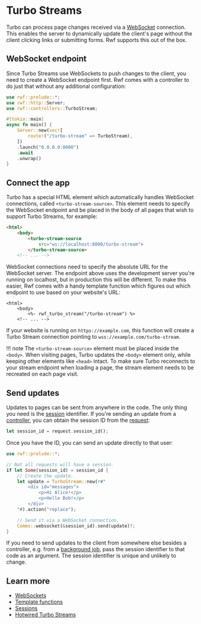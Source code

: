 # Turbo Streams

Turbo can process page changes received via a [WebSocket](../../controllers/websockets.md) connection. This enables the server to dynamically update the client's page without the client clicking links or submitting forms. Rwf supports this out of the box.

## WebSocket endpoint

Since Turbo Streams use WebSockets to push changes to the client, you need to create a WebSocket endpoint first. Rwf comes with a controller to do just that without any additional configuration:

```rust
use rwf::prelude::*;
use rwf::http::Server;
use rwf::controllers::TurboStream;

#[tokio::main]
async fn main() {
    Server::new(vec![
        route!("/turbo-stream" => TurboStream),
    ])
    .launch("0.0.0.0:8000")
    .await
    .unwrap()
}
```

## Connect the app

Turbo has a special HTML element which automatically handles WebSocket connections, called `<turbo-stream-source>`. This element needs to specify the WebSocket endpoint and be placed in the body of all pages that wish to support Turbo Streams, for example:

```html
<html>
    <body>
        <turbo-stream-source
            src="ws://localhost:8000/turbo-stream">
        </turbo-stream-source>
    <!-- ... -->
```

WebSocket connections need to specify the absolute URL for the WebSocket server. The endpoint above uses the development server you're running on localhost, but in production this will be different. To make this easier, Rwf comes with a handy template function which figures out which endpoint to use based on your website's URL:

```erb
<html>
    <body>
        <%- rwf_turbo_stream("/turbo-stream") %>
    <!-- ... -->
```

If your website is running on `https://example.com`, this function will create a Turbo Stream connection pointing to `wss://example.com/turbo-stream`.

!!! note
    The `<turbo-stream-source>` element must be placed inside the `<body>`. When visiting pages, Turbo updates the `<body>` element only, while keeping other elements like `<head>` intact. To make sure
    Turbo reconnects to your stream endpoint when loading a page, the stream element needs to be recreated on each page visit.

## Send updates

Updates to pages can be sent from anywhere in the code. The only thing you need is the [session](../../controllers/sessions.md) identifier. If you're sending an update from a [controller](../../controllers/index.md), you can obtain the session ID from the [request](../../controllers/request.md):

```rust
let session_id = request.session_id();
```

Once you have the ID, you can send an update directly to that user:

```rust
use rwf::prelude::*;

// Not all requests will have a session.
if let Some(session_id) = session_id {
    // Create the update.
    let update = TurboStream::new(r#"
        <div id="messages">
            <p>Hi Alice!</p>
            <p>Hello Bob!</p>
        </div>
    "#).action("replace");

    // Send it via a WebSocket connection.
    Comms::websocket(&session_id).send(update)?;
}
```

If you need to send updates to the client from somewhere else besides a controller, e.g. from a [background job](../../background-jobs/index.md), pass the session identifier to that code as an argument. The session identifier is unique and unlikely to change.

## Learn more

- [WebSockets](../../controllers/websockets.md)
- [Template functions](../templates/functions.md)
- [Sessions](../../controllers/sessions.md)
- [Hotwired Turbo Streams](https://turbo.hotwired.dev/handbook/streams)
